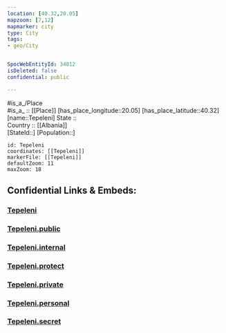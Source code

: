```yaml
---
location: [40.32,20.05] 
mapzoom: [7,12] 
mapmarker: city 
type: City
tags:
- geo/City


SpocWebEntityId: 34812
isDeleted: false
confidential: public

---
```

#is_a_/Place  
#is_a_ :: [[Place]] 
[has_place_longitude::20.05] 
[has_place_latitude::40.32] 
[name::Tepeleni] 
State ::  
Country :: [[Albania]]  
[StateId::] 
[Population::] 



```leaflet
id: Tepeleni
coordinates: [[Tepeleni]] 
markerFile: [[Tepeleni]] 
defaultZoom: 11 
maxZoom: 18
```


## Confidential Links & Embeds: 

### [Tepeleni](/_Standards/Earth/Continent/Europe/Europe~South/Albania/Counties~Albania/Gjirokastër/City/Tepeleni.md) 

### [Tepeleni.public](/_public/Earth/Continent/Europe/Europe~South/Albania/Counties~Albania/Gjirokastër/City/Tepeleni.public.md) 

### [Tepeleni.internal](/_internal/Earth/Continent/Europe/Europe~South/Albania/Counties~Albania/Gjirokastër/City/Tepeleni.internal.md) 

### [Tepeleni.protect](/_protect/Earth/Continent/Europe/Europe~South/Albania/Counties~Albania/Gjirokastër/City/Tepeleni.protect.md) 

### [Tepeleni.private](/_private/Earth/Continent/Europe/Europe~South/Albania/Counties~Albania/Gjirokastër/City/Tepeleni.private.md) 

### [Tepeleni.personal](/_personal/Earth/Continent/Europe/Europe~South/Albania/Counties~Albania/Gjirokastër/City/Tepeleni.personal.md) 

### [Tepeleni.secret](/_secret/Earth/Continent/Europe/Europe~South/Albania/Counties~Albania/Gjirokastër/City/Tepeleni.secret.md)

